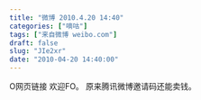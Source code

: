 ```yaml
---
title: "微博 2010.4.20 14:40"
categories: ["嘀咕"]
tags: ["来自微博 weibo.com"]
draft: false
slug: "JIe2xr"
date: "2010-04-20 14:40:00"
---
```


<p>O网页链接 欢迎FO。 原来腾讯微博邀请码还能卖钱。 ​​​​</p>
